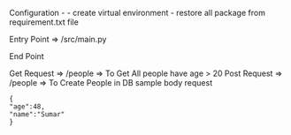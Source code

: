 Configuration - 
    - create virtual environment 
    - restore all package from requirement.txt file


Entry Point => /src/main.py


End Point

Get Request => /people    => To Get All people have age > 20
Post Request => /people   => To Create People in DB
    sample body request

    {
    "age":48,
    "name":"Sumar"
    }
